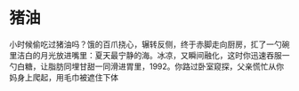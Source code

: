 # 猪油

小时候偷吃过猪油吗？饿的百爪挠心，辗转反侧，终于赤脚走向厨房，㧟了一勺碗里洁白的月光放进嘴里：夏天最宁静的海。冰凉，又瞬间融化，这时你迅速吞服一勺白糖，让脂肪同埋甘甜一同滑进胃里，1992。你路过卧室窥探，父亲慌忙从你妈身上爬起，用毛巾被遮住下体

